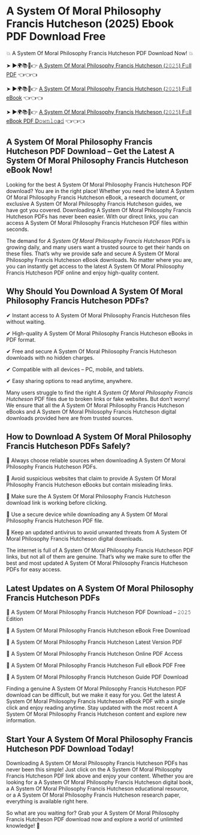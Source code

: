 # A System Of Moral Philosophy Francis Hutcheson (2025) Ebook PDF Download Free

💥 A System Of Moral Philosophy Francis Hutcheson PDF Download Now! 💥

➤ ►🌍📚📱👉 [A System Of Moral Philosophy Francis Hutcheson (𝟸𝟶𝟸𝟻) F𝚞ll PDF](https://getpdf.xyz/a-system-of-moral-philosophy-francis-hutcheson) 👈👈👈


➤ ►🌍📚📱👉 [A System Of Moral Philosophy Francis Hutcheson (𝟸𝟶𝟸𝟻) F𝚞ll eBook](https://getpdf.xyz/a-system-of-moral-philosophy-francis-hutcheson) 👈👈👈


➤ ►🌍📚📱👉 [A System Of Moral Philosophy Francis Hutcheson (𝟸𝟶𝟸𝟻) F𝚞ll eBook PDF D𝚘𝚠𝚗𝚕𝚘a𝚍](https://getpdf.xyz/a-system-of-moral-philosophy-francis-hutcheson) 👈👈👈


## A System Of Moral Philosophy Francis Hutcheson PDF Download – Get the Latest A System Of Moral Philosophy Francis Hutcheson eBook Now!

Looking for the best A System Of Moral Philosophy Francis Hutcheson PDF download? You are in the right place! Whether you need the latest A System Of Moral Philosophy Francis Hutcheson eBook, a research document, or exclusive A System Of Moral Philosophy Francis Hutcheson guides, we have got you covered. Downloading A System Of Moral Philosophy Francis Hutcheson PDFs has never been easier. With our direct links, you can access A System Of Moral Philosophy Francis Hutcheson PDF files within seconds.

The demand for *A System Of Moral Philosophy Francis Hutcheson* PDFs is growing daily, and many users want a trusted source to get their hands on these files. That’s why we provide safe and secure A System Of Moral Philosophy Francis Hutcheson eBook downloads. No matter where you are, you can instantly get access to the latest A System Of Moral Philosophy Francis Hutcheson PDF online and enjoy high-quality content.

## Why Should You Download A System Of Moral Philosophy Francis Hutcheson PDFs?

✔ Instant access to A System Of Moral Philosophy Francis Hutcheson files without waiting.

✔ High-quality A System Of Moral Philosophy Francis Hutcheson eBooks in PDF format.

✔ Free and secure A System Of Moral Philosophy Francis Hutcheson downloads with no hidden charges.

✔ Compatible with all devices – PC, mobile, and tablets.

✔ Easy sharing options to read anytime, anywhere.

Many users struggle to find the right *A System Of Moral Philosophy Francis Hutcheson* PDF files due to broken links or fake websites. But don’t worry! We ensure that all the A System Of Moral Philosophy Francis Hutcheson eBooks and A System Of Moral Philosophy Francis Hutcheson digital downloads provided here are from trusted sources.

## How to Download A System Of Moral Philosophy Francis Hutcheson PDFs Safely?

📌 Always choose reliable sources when downloading A System Of Moral Philosophy Francis Hutcheson PDFs.

📌 Avoid suspicious websites that claim to provide A System Of Moral Philosophy Francis Hutcheson eBooks but contain misleading links.

📌 Make sure the A System Of Moral Philosophy Francis Hutcheson download link is working before clicking.

📌 Use a secure device while downloading any A System Of Moral Philosophy Francis Hutcheson PDF file.

📌 Keep an updated antivirus to avoid unwanted threats from A System Of Moral Philosophy Francis Hutcheson digital downloads.

The internet is full of A System Of Moral Philosophy Francis Hutcheson PDF links, but not all of them are genuine. That’s why we make sure to offer the best and most updated A System Of Moral Philosophy Francis Hutcheson PDFs for easy access.

## Latest Updates on A System Of Moral Philosophy Francis Hutcheson PDFs

🔹 A System Of Moral Philosophy Francis Hutcheson PDF Download – 𝟸𝟶𝟸𝟻 Edition

🔹 A System Of Moral Philosophy Francis Hutcheson eBook Free Download

🔹 A System Of Moral Philosophy Francis Hutcheson Latest Version PDF

🔹 A System Of Moral Philosophy Francis Hutcheson Online PDF Access

🔹 A System Of Moral Philosophy Francis Hutcheson Full eBook PDF Free

🔹 A System Of Moral Philosophy Francis Hutcheson Guide PDF Download

Finding a genuine A System Of Moral Philosophy Francis Hutcheson PDF download can be difficult, but we make it easy for you. Get the latest A System Of Moral Philosophy Francis Hutcheson eBook PDF with a single click and enjoy reading anytime. Stay updated with the most recent A System Of Moral Philosophy Francis Hutcheson content and explore new information.

## Start Your A System Of Moral Philosophy Francis Hutcheson PDF Download Today!

Downloading A System Of Moral Philosophy Francis Hutcheson PDFs has never been this simple! Just click on the A System Of Moral Philosophy Francis Hutcheson PDF link above and enjoy your content. Whether you are looking for a A System Of Moral Philosophy Francis Hutcheson digital book, a A System Of Moral Philosophy Francis Hutcheson educational resource, or a A System Of Moral Philosophy Francis Hutcheson research paper, everything is available right here.

So what are you waiting for? Grab your A System Of Moral Philosophy Francis Hutcheson PDF download now and explore a world of unlimited knowledge! 🚀